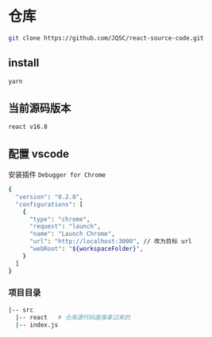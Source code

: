 # 仓库

```bash
git clone https://github.com/JQSC/react-source-code.git
```

## install

```bash
yarn
```

## 当前源码版本

```bash
react v16.8
```

## 配置 vscode

安装插件 `Debugger for Chrome`

```bash
{
  "version": "0.2.0",
  "configurations": [
    {
      "type": "chrome",
      "request": "launch",
      "name": "Launch Chrome",
      "url": "http://localhost:3000", // 改为目标 url
      "webRoot": "${workspaceFolder}",
    }
  ]
}
```

### 项目目录

```bash
|-- src
  |-- react   # 仓库源代码直接拿过来的
  |-- index.js

```
